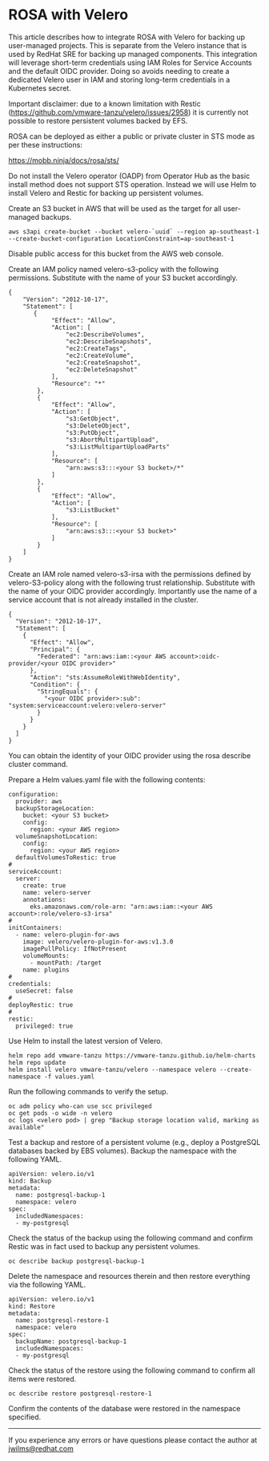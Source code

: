 # ROSA with Velero

This article describes how to integrate ROSA with Velero for backing up user-managed projects. This is separate from the Velero instance that is used by RedHat SRE for backing up managed components. This integration will leverage short-term credentials using IAM Roles for Service Accounts and the default OIDC provider. Doing so avoids needing to create a dedicated Velero user in IAM and storing long-term credentials in a Kubernetes secret.

Important disclaimer: due to a known limitation with Restic (https://github.com/vmware-tanzu/velero/issues/2958) it is currently not possible to restore persistent volumes backed by EFS.

ROSA can be deployed as either a public or private cluster in STS mode as per these instructions:

https://mobb.ninja/docs/rosa/sts/

Do not install the Velero operator (OADP) from Operator Hub as the basic install method does not support STS operation. Instead we will use Helm to install Velero and Restic for backing up persistent volumes.

Create an S3 bucket in AWS that will be used as the target for all user-managed backups.

	aws s3api create-bucket --bucket velero-`uuid` --region ap-southeast-1 --create-bucket-configuration LocationConstraint=ap-southeast-1

Disable public access for this bucket from the AWS web console.

Create an IAM policy named velero-s3-policy with the following permissions. Substitute with the name of your S3 bucket accordingly.

	{
	    "Version": "2012-10-17",
	    "Statement": [
	       {
	            "Effect": "Allow",
	            "Action": [
	                "ec2:DescribeVolumes",
	                "ec2:DescribeSnapshots",
	                "ec2:CreateTags",
	                "ec2:CreateVolume",
	                "ec2:CreateSnapshot",
	                "ec2:DeleteSnapshot"
	            ],
	            "Resource": "*"
	        },			
	        {
	            "Effect": "Allow",
	            "Action": [
	                "s3:GetObject",
	                "s3:DeleteObject",
	                "s3:PutObject",
	                "s3:AbortMultipartUpload",
	                "s3:ListMultipartUploadParts"
	            ],
	            "Resource": [
	                "arn:aws:s3:::<your S3 bucket>/*"
	            ]
	        },
	        {
	            "Effect": "Allow",
	            "Action": [
	                "s3:ListBucket"
	            ],
	            "Resource": [
	                "arn:aws:s3:::<your S3 bucket>"
	            ]
	        }
	    ]
	}

Create an IAM role named velero-s3-irsa with the permissions defined by velero-S3-policy along with the following trust relationship. Substitute with the name of your OIDC provider accordingly. Importantly use the name of a service account that is not already installed in the cluster.

	{
	  "Version": "2012-10-17",
	  "Statement": [
	    {
	      "Effect": "Allow",
	      "Principal": {
	        "Federated": "arn:aws:iam::<your AWS account>:oidc-provider/<your OIDC provider>"
	      },
	      "Action": "sts:AssumeRoleWithWebIdentity",
	      "Condition": {
	        "StringEquals": {
	          "<your OIDC provider>:sub": "system:serviceaccount:velero:velero-server"
	        }
	      }
	    }
	  ]
	}

You can obtain the identity of your OIDC provider using the rosa describe cluster command.

Prepare a Helm values.yaml file with the following contents:

	configuration:
	  provider: aws
	  backupStorageLocation:
	    bucket: <your S3 bucket>
	    config:
	      region: <your AWS region>
	  volumeSnapshotLocation:
	    config:
	      region: <your AWS region>
	  defaultVolumesToRestic: true
	#
	serviceAccount:
	  server:
	    create: true
	    name: velero-server
	    annotations:
	      eks.amazonaws.com/role-arn: "arn:aws:iam::<your AWS account>:role/velero-s3-irsa"
	#
	initContainers:
	  - name: velero-plugin-for-aws
	    image: velero/velero-plugin-for-aws:v1.3.0
	    imagePullPolicy: IfNotPresent
	    volumeMounts:
	      - mountPath: /target
		name: plugins
	#
	credentials:
	  useSecret: false
	#
	deployRestic: true	
	#
	restic:
	  privileged: true

Use Helm to install the latest version of Velero.

	helm repo add vmware-tanzu https://vmware-tanzu.github.io/helm-charts
	helm repo update
	helm install velero vmware-tanzu/velero --namespace velero --create-namespace -f values.yaml

Run the following commands to verify the setup.

	oc adm policy who-can use scc privileged
	oc get pods -o wide -n velero
	oc logs <velero pod> | grep "Backup storage location valid, marking as available"

Test a backup and restore of a persistent volume (e.g., deploy a PostgreSQL databases backed by EBS volumes). Backup the namespace with the following YAML.

	apiVersion: velero.io/v1
	kind: Backup
	metadata:
	  name: postgresql-backup-1
	  namespace: velero
	spec:
	  includedNamespaces:
	  - my-postgresql

Check the status of the backup using the following command and confirm Restic was in fact used to backup any persistent volumes.

	oc describe backup postgresql-backup-1

Delete the namespace and resources therein and then restore everything via the following YAML.

	apiVersion: velero.io/v1
	kind: Restore
	metadata:
	  name: postgresql-restore-1
	  namespace: velero
	spec:
	  backupName: postgresql-backup-1
	  includedNamespaces:
	  - my-postgresql

Check the status of the restore using the following command to confirm all items were restored.

	oc describe restore postgresql-restore-1

Confirm the contents of the database were restored in the namespace specified.

***

If you experience any errors or have questions please contact the author at jwilms@redhat.com
